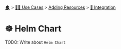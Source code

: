 <!--startTocHeader-->
[🏠](../../../README.md) > [👷🏽 Use Cases](../../README.md) > [Adding Resources](../README.md) > [🧩 Integration](README.md)
# ☸️ Helm Chart
<!--endTocHeader-->

TODO: Write about `Helm Chart`

<!--startTocSubTopic-->
<!--endTocSubTopic-->